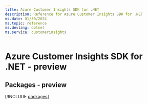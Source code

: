 ```yaml
---
title: Azure Customer Insights SDK for .NET
description: Reference for Azure Customer Insights SDK for .NET
ms.date: 01/30/2024
ms.topic: reference
ms.devlang: dotnet
ms.service: customerinsights
---
```

# Azure Customer Insights SDK for .NET - preview
## Packages - preview
[!INCLUDE [packages](customer-insights-index.md)]